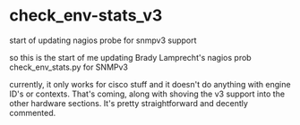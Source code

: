 # check_env-stats_v3
start of updating nagios probe for snmpv3 support

so this is the start of me updating Brady Lamprecht's nagios prob check_env_stats.py for SNMPv3

currently, it only works for cisco stuff and it doesn't do anything with engine ID's or contexts. That's coming, along with shoving the v3 support into the other hardware sections. It's pretty straightforward and decently commented.
